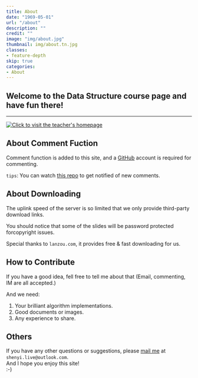 ```yaml
---
title: About
date: "1969-05-01"
url: "/about"
description: ""
credit: ""
image: "img/about.jpg"
thumbnail: img/about.tn.jpg
classes:
- feature-depth
skip: true
categories:
- About
---
```


## Welcome to the Data Structure course page and have fun there!

---

[![Click to visit the teacher's
homepage](https://i.loli.net/2019/06/04/5cf62d8e71ce571150.jpg)](http://seu.wangmengsd.com/)


## About Comment Fuction


Comment function is added to this site, and a
[GitHub](https://github.com/) account is required for commenting.

`tips`: You can watch [this
repo](https://github.com/ColderCoder/DataStructure-Course-Comment) to
get notified of new comments.

## About Downloading

The uplink speed of the server is so limited that we only provide third-party download links.  

You should notice that some of the slides will be password protected forcopyright issues.  

Special thanks to `lanzou.com`, it provides free & fast downloading for
us.

## How to Contribute

If you have a good idea, fell free to tell me about that (Email,
commenting, IM are all accepted.)

And we need:  

1. Your brilliant algorithm implementations.
2. Good documents or images.
3. Any experience to share.

## Others

If you have any other questions or suggestions, please [mail
me](mailto:shenyi.live@outlook.com) at `shenyi.live@outlook.com`.\
And I hope you enjoy this site!\
:-)  
